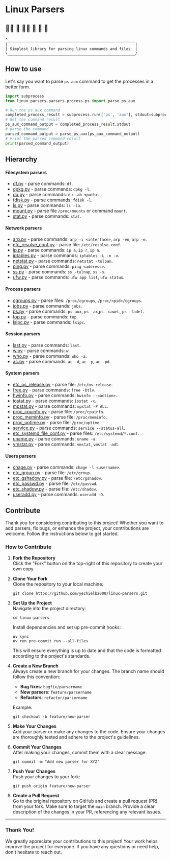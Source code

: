 # Linux Parsers

## 🤵‍♂️ 🐧 🤵‍♀️ 🐧 🤵 🐧

    ^________________________________________________________
    |                                                        |
    | Simplest library for parsing linux commands and files  |
    \________________________________________________________/

## How to use

Let's say you want to parse `ps aux` command to get the processes in a better form.

```python
import subprocess
from linux_parsers.parsers.process.ps import parse_ps_aux

# Run the ps aux command
completed_process_result = subprocess.run(['ps', 'aux'], stdout=subprocess.PIPE, stderr=subprocess.PIPE, text=True)
# Get the command result
ps_aux_command_output = completed_process_result.stdout
# parse the command
parsed_command_output = parse_ps_aux(ps_aux_command_output)
# Print the parsed command result
print(parsed_command_output)
```

## Hierarchy

#### Filesystem parsers

- [df.py](linux_parsers/parsers/filesystem/df.py) - parse commands: `df`.
- [dpkg.py](linux_parsers/parsers/filesystem/dpkg.py) - parse commands: `dpkg -l`.
- [du.py](linux_parsers/parsers/filesystem/du.py) - parse commands: `du -ab <path>`.
- [fdisk.py](linux_parsers/parsers/filesystem/fdisk.py) - parse commands: `fdisk -l`.
- [ls.py](linux_parsers/parsers/filesystem/ls.py) - parse commands: `ls -la`.
- [mount.py](linux_parsers/parsers/filesystem/mount.py) - parse file `/proc/mounts` or command `mount`.
- [stat.py](linux_parsers/parsers/filesystem/stat.py) - parse commands: `stat`.

#### Network parsers

- [arp.py](linux_parsers/parsers/network/arp.py) - parse commands: `arp -i <interface>`, `arp -en`, `arp -e`.
- [etc_resolve_conf.py](linux_parsers/parsers/network/etc_resolve_conf.py) - parse file: `/etc/resolve.conf`.
- [ip.py](linux_parsers/parsers/network/ip.py) - parse commands: `ip a`, `ip r`, `ip n`.
- [iptables.py](linux_parsers/parsers/network/iptables.py) - parse commands: `iptables -L -n -v`.
- [netstat.py](linux_parsers/parsers/network/netstat.py) - parse commands: `netstat -tulpan`.
- [ping.py](linux_parsers/parsers/network/ping.py) - parse commands: `ping <address>`.
- [ss.py](linux_parsers/parsers/network/ss.py) - parse commands: `ss -tulnap`, `ss -s`.
- [ufw.py](linux_parsers/parsers/network/ufw.py) - parse commands: `ufw app list`, `ufw status`.

#### Process parsers

- [cgroups.py](linux_parsers/parsers/process/cgroups.py) - parse files: `/proc/cgroups`, `/proc/<pid>/cgroups`.
- [jobs.py](linux_parsers/parsers/process/jobs.py) - parse commands: `jobs`.
- [ps.py](linux_parsers/parsers/process/ps.py) - parse commands: `ps aux`, `ps -ax`,`ps -caweL`, `ps -fadel`.
- [top.py](linux_parsers/parsers/process/top.py) - parse commands: `top`.
- [lsipc.py](linux_parsers/parsers/process/lsipc.py) - parse commands: `lsipc`.

#### Session parsers

- [last.py](linux_parsers/parsers/session/last.py) - parse commands: `last`.
- [w.py](linux_parsers/parsers/session/w.py) - parse commands: `w`.
- [who.py](linux_parsers/parsers/session/who.py) - parse commands: `who -a`.
- [ac.py](linux_parsers/parsers/session/ac.py) - parse commands: `ac -d`, `ac -p`, `ac -pd`.

#### System parsers

- [etc_os_release.py](linux_parsers/parsers/system/etc_os_release.py) - parse file: `/etc/os-release`.
- [free.py](linux_parsers/parsers/system/free.py) - parse commands: `free -btlv`.
- [hwinfo.py](linux_parsers/parsers/system/hwinfo.py) - parse commands: `hwinfo --<action>`.
- [iostat.py](linux_parsers/parsers/system/iostat.py) - parse commands: `iostat -x`.
- [mpstat.py](linux_parsers/parsers/system/mpstat.py) - parse commands: `mpstat -P ALL`.
- [proc_cpuinfo.py](linux_parsers/parsers/system/proc_cpuinfo.py) - parse file: `/proc/cpuinfo`.
- [proc_meminfo.py](linux_parsers/parsers/system/proc_meminfo.py) - parse file: `/proc/meminfo`.
- [proc_uptime.py](linux_parsers/parsers/system/proc_uptime.py) - parse file: `/proc/uptime`
- [service.py](linux_parsers/parsers/system/service.py) - parse commands: `service --status-all`.
- [etc_systemd_file_conf.py](linux_parsers/parsers/system/etc_systemd_file_conf.py) - parse files:
  `/etc/systemd/*.conf`.
- [uname.py](linux_parsers/parsers/system/uname.py) - parse commands: `uname -a`.
- [vmstat.py](linux_parsers/parsers/system/vmstat.py) - parse commands: `vmstat`, `vmstat -adt`.

#### Users parsers

- [chage.py](linux_parsers/parsers/users/chage.py) - parse commands: `chage -l <username>`.
- [etc_group.py](linux_parsers/parsers/users/etc_group.py) - parse file: `/etc/group`.
- [etc_gshadow.py](linux_parsers/parsers/users/etc_gshadow.py) - parse file: `/etc/gshadow`.
- [etc_passwd.py](linux_parsers/parsers/users/etc_passwd.py) - parse file: `/etc/passwd`.
- [etc_shadow.py](linux_parsers/parsers/users/etc_shadow.py) - parse file: `/etc/shadow`.
- [useradd.py](linux_parsers/parsers/users/useradd.py) - parse commands: `useradd -D`.

## Contribute

Thank you for considering contributing to this project! Whether you want to add parsers, fix bugs, or enhance the
project, your contributions are welcome. Follow the instructions below to get started.

### How to Contribute

1. **Fork the Repository**  
   Click the "Fork" button on the top-right of this repository to create your own copy.

2. **Clone Your Fork**  
   Clone the repository to your local machine:
   ```shell
   git clone https://github.com/yechielb2000/linux-parsers.git
   ```

3. **Set Up the Project**  
   Navigate into the project directory:
   ```shell
   cd linux-parsers
   ```

   Install dependencies and set up pre-commit hooks:
   ```shell
   uv sync
   uv run pre-commit run --all-files
   ```

   This will ensure everything is up to date and that the code is formatted according to the project's standards.

4. **Create a New Branch**  
   Always create a new branch for your changes. The branch name should follow this convention:
    - **Bug fixes**: `bugfix/parsername`
    - **New parsers**: `feature/parsername`
    - **Refactors**: `refactor/parsername`

   Example:
   ```shell
   git checkout -b feature/new-parser
   ```

5. **Make Your Changes**  
   Add your parser or make any changes to the code. Ensure your changes are thoroughly tested and adhere to the
   project's guidelines.

6. **Commit Your Changes**  
   After making your changes, commit them with a clear message:
   ```shell
   git commit -m "Add new parser for XYZ"
   ```

7. **Push Your Changes**  
   Push your changes to your fork:
   ```shell
   git push origin feature/new-parser
   ```

8. **Create a Pull Request**  
   Go to the original repository on GitHub and create a pull request (PR) from your fork. Make sure to target the `main`
   branch. Provide a clear description of the changes in your PR, referencing any relevant issues.

---

### Thank You!

We greatly appreciate your contributions to this project! Your work helps improve the project for everyone. If you have
any questions or need help, don't hesitate to reach out.
